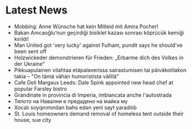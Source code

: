 # Latest News
-  Mobbing: Anne Wünsche hat kein Mitleid mit Amira Pocher!
-  Bakan Amcaoğlu’nun geçirdiği bisiklet kazası sonrası köprücük kemiği kırıldı!
-  Man United got 'very lucky' against Fulham, pundit says he should've been sent off
-  Holzwickeder demonstrieren für Frieden: „Erbarme dich des Volkes in der Ukraine“
-  Pikkuapulainen vilahtaa etäpalaverissa sairastumisen tai päiväkotilakon takia – "On tämä vähän humoristista välillä"
-  Cafe Deli Margaux Leeds: Dale Spink appointed new head chef at popular Farsley bistro
-  Grandinate in provincia di Imperia, imbiancata anche l'autostrada
-  Тялото на Навални е предадено на майка му
-  Xocalı soyqırımından bəhs edən yeni sayt yaradılıb
-  St. Louis homeowners demand removal of homeless tent outside their house, sue city
